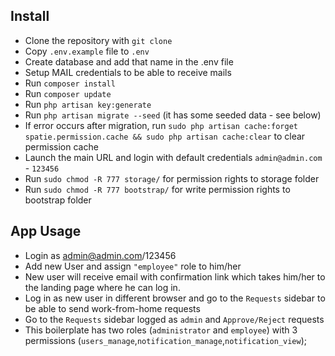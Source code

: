 ## Install
- Clone the repository with `git clone`
- Copy `.env.example` file to `.env` 
- Create database and add that name in the .env file
- Setup MAIL credentials to be able to receive mails 
- Run `composer install`
- Run `composer update`
- Run `php artisan key:generate`
- Run `php artisan migrate --seed` (it has some seeded data - see below)
- If error occurs after migration, run `sudo php artisan cache:forget spatie.permission.cache && sudo php artisan cache:clear` to clear permission cache
- Launch the main URL and login with default credentials `admin@admin.com` - `123456`
- Run `sudo chmod -R 777 storage/` for permission rights to storage folder
- Run `sudo chmod -R 777 bootstrap/` for write permission rights to bootstrap folder

## App Usage
- Login as admin@admin.com/123456
- Add new User and assign `"employee"` role to him/her
- New user will receive email with confirmation link which takes him/her to the landing page where he can log in. 
- Log in as new user in different browser and go to the `Requests` sidebar to be able to send work-from-home requests
- Go to the `Requests` sidebar logged as `admin` and `Approve/Reject` requests 
- This boilerplate has two roles (`administrator` and `employee`) with 3 permissions (`users_manage`,`notification_manage`,`notification_view`);
